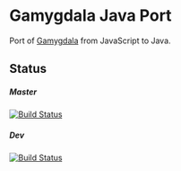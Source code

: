 # Gamygdala Java Port
Port of [Gamygdala](https://github.com/broekens/gamygdala) from JavaScript to Java.

## Status ##
##### Master #####
[![Build Status](https://travis-ci.org/VH3/gamygdala_port.svg?branch=master)](https://travis-ci.org/VH3/gamygdala_port)
##### Dev #####
[![Build Status](https://travis-ci.org/VH3/gamygdala_port.svg?branch=dev)](https://travis-ci.org/VH3/gamygdala_port)
